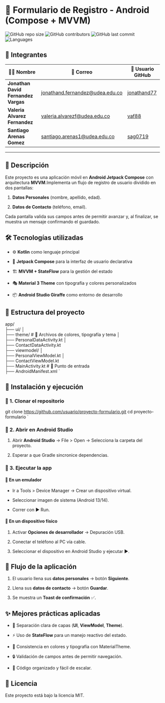 📱 Formulario de Registro - Android (Compose + MVVM)
====================================================

![GitHub repo size](https://img.shields.io/github/repo-size/jonathand77/LabsCM20252-Gr03)
![GitHub contributors](https://img.shields.io/github/contributors/jonathand77/LabsCM20252-Gr03)
![GitHub last commit](https://img.shields.io/github/last-commit/jonathand77/LabsCM20252-Gr03)
![Languages](https://img.shields.io/github/languages/count/jonathand77/LabsCM20252-Gr03)

## 👥 Integrantes

| 👨‍💻 Nombre | 📧 Correo | 🐙 Usuario GitHub |
|---|---|---|
| **Jonathan David Fernandez Vargas** | jonathand.fernandez@udea.edu.co | [jonathand77](https://github.com/jonathand77) |
| **Valeria Alvarez Fernandez** | valeria.alvarezf@udea.edu.co | [vaf88](https://github.com/vaf88) |
| **Santiago Arenas Gomez** | santiago.arenas1@udea.edu.co | [sag0719](https://github.com/sag0719) |

---

📖 Descripción
--------------

Este proyecto es una aplicación móvil en **Android Jetpack Compose** con arquitectura **MVVM**.Implementa un flujo de registro de usuario dividido en dos pantallas:

1.  **Datos Personales** (nombre, apellido, edad).
    
2.  **Datos de Contacto** (teléfono, email).
    

Cada pantalla valida sus campos antes de permitir avanzar y, al finalizar, se muestra un mensaje confirmando el guardado.

🛠️ Tecnologías utilizadas
--------------------------

*   ⚙️ **Kotlin** como lenguaje principal
    
*   🎨 **Jetpack Compose** para la interfaz de usuario declarativa
    
*   🏗️ **MVVM + StateFlow** para la gestión del estado
    
*   🎭 **Material 3 Theme** con tipografía y colores personalizados
    
*   📦 **Android Studio Giraffe** como entorno de desarrollo
    

📂 Estructura del proyecto
--------------------------

app/   
├── ui/   │   
├── theme/        # 🎨 Archivos de colores, tipografía y tema   │   
├── PersonalDataActivity.kt   │   
├── ContactDataActivity.kt   
├── viewmodel/   │   
├── PersonalViewModel.kt   │   
├── ContactViewModel.kt   
├── MainActivity.kt   # 🚀 Punto de entrada   
├── AndroidManifest.xml   `

🚀 Instalación y ejecución
--------------------------

### 🔹 1. Clonar el repositorio

git clone https://github.com/usuario/proyecto-formulario.git  cd proyecto-formulario   `


### 🔹 2. Abrir en Android Studio

1.  Abrir **Android Studio** → File > Open → Selecciona la carpeta del proyecto.
    
2.  Esperar a que Gradle sincronice dependencias.
    


### 🔹 3. Ejecutar la app

#### 📱 En un emulador

*   Ir a Tools > Device Manager → Crear un dispositivo virtual.
    
*   Seleccionar imagen de sistema (Android 13/14).
    
*   Correr con ▶ Run.
    


#### 📲 En un dispositivo físico

1.  Activar **Opciones de desarrollador** → Depuración USB.
    
2.  Conectar el teléfono al PC vía cable.
    
3.  Seleccionar el dispositivo en Android Studio y ejecutar ▶.

    

🧩 Flujo de la aplicación
-------------------------

1.  El usuario llena sus **datos personales** → botón **Siguiente**.
    
2.  Llena sus **datos de contacto** → botón **Guardar**.
    
3.  Se muestra un **Toast de confirmación** ✅.
    


✨ Mejores prácticas aplicadas
-----------------------------

*   📌 Separación clara de capas (**UI**, **ViewModel**, **Theme**).
    
*   ⚡ Uso de **StateFlow** para un manejo reactivo del estado.
    
*   🎨 Consistencia en colores y tipografía con MaterialTheme.
    
*   🔒 Validación de campos antes de permitir navegación.
    
*   📂 Código organizado y fácil de escalar.
    


📜 Licencia
-----------

Este proyecto está bajo la licencia MIT.
